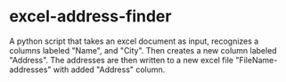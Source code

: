 # excel-address-finder
A python script that takes an excel document as input, recognizes a columns labeled "Name", and "City". Then creates a new column labeled "Address". The addresses are then written to a new excel file "FileName-addresses" with added "Address" column. 
